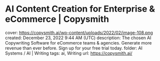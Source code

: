 # AI Content Creation for Enterprise & eCommerce | Copysmith

cover: https://copysmith.ai/wp-content/uploads/2022/02/image-108.png
created: December 23, 2022 9:44 AM (UTC)
description: The chosen AI Copywriting Software for eCommerce teams & agencies. Generate more revenue than ever before. Sign up for your free trial today.
folder: AI Systems / AI | Writing
tags: ai, Writing
url: https://copysmith.ai/